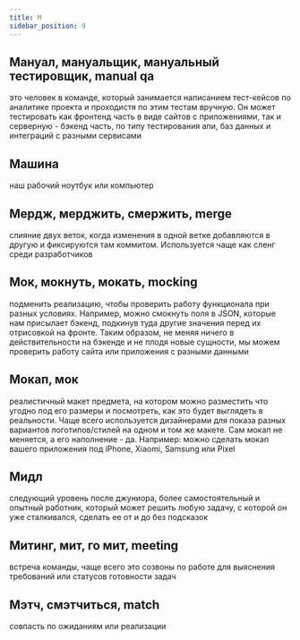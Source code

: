 ```yaml
---
title: М
sidebar_position: 9
---
```


## Мануал, мануальщик, мануальный тестировщик, manual qa
это человек в команде, который занимается написанием тест-кейсов по аналитике проекта и проходистя по этим тестам вручную. Он может тестировать как фронтенд часть в виде сайтов с приложениями, так и серверную - бэкенд часть, по типу тестирования апи, баз данных и интеграций с разными сервисами

## Машина
наш рабочий ноутбук или компьютер

## Мердж, мерджить, смержить, merge
слияние двух веток, когда изменения в одной ветке добавляются в другую и фиксируются там коммитом. Используется чаще как сленг среди разработчиков

## Мок, мокнуть, мокать, mocking
подменить реализацию, чтобы проверить работу функционала при разных условиях. Например, можно смокнуть поля в JSON, которые нам присылает бэкенд, подкинув туда другие значения перед их отрисовкой на фронте. Таким образом, не меняя ничего в действительности на бэкенде и не плодя новые сущности, мы можем проверить работу сайта или приложения с разными данными

## Мокап, мок 
реалистичный макет предмета, на котором можно разместить что угодно под его размеры и посмотреть, как это будет выглядеть в реальности. Чаще всего используется дизайнерами для показа разных вариантов логотипов/стилей на одном и том же макете. Сам мокап не меняется, а его наполнение - да. Например: можно сделать мокап вашего приложения под iPhone, Xiaomi, Samsung или Pixel

## Мидл 
следующий уровень после джуниора, более самостоятельный и опытный работник, который может решить любую задачу, с которой он уже сталкивался, сделать ее от и до без подсказок

## Митинг, мит, го мит, meeting 
встреча команды, чаще всего это созвоны по работе для выяснения требований или статусов готовности задач

## Мэтч, смэтчиться, match
совпасть по ожиданиям или реализации
